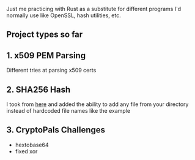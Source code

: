Just me practicing with Rust as a substitute for different programs I'd normally use like OpenSSL, hash utilities, etc.

## Project types so far

## 1. x509 PEM Parsing

Different tries at parsing x509 certs

## 2. SHA256 Hash

I took from [here](https://rust-lang-nursery.github.io/rust-cookbook/cryptography/hashing.html#calculate-the-sha-256-digest-of-a-file) and added the ability to add any file from your directory instead of hardcoded file names like the example

## 3. CryptoPals Challenges
- hextobase64
- fixed xor
